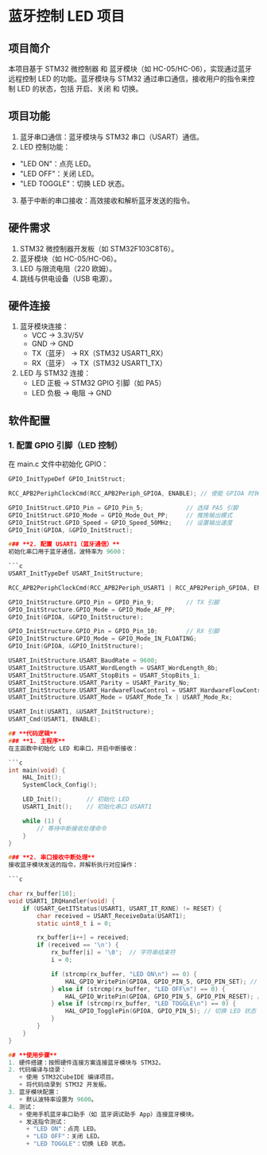 # **蓝牙控制 LED 项目**
## **项目简介**
本项目基于 STM32 微控制器 和 蓝牙模块（如 HC-05/HC-06），实现通过蓝牙远程控制 LED 的功能。蓝牙模块与 STM32 通过串口通信，接收用户的指令来控制 LED 的状态，包括 开启、关闭 和 切换。

## **项目功能**
1. 蓝牙串口通信：蓝牙模块与 STM32 串口（USART）通信。
2. LED 控制功能：
  + "LED ON"：点亮 LED。
  + "LED OFF"：关闭 LED。
  + "LED TOGGLE"：切换 LED 状态。
3. 基于中断的串口接收：高效接收和解析蓝牙发送的指令。

## **硬件需求**
1. STM32 微控制器开发板（如 STM32F103C8T6）。
2. 蓝牙模块（如 HC-05/HC-06）。
3. LED 与限流电阻（220 欧姆）。
4. 跳线与供电设备（USB 电源）。

## **硬件连接**
1. 蓝牙模块连接：
   + VCC → 3.3V/5V
   + GND → GND
   + TX（蓝牙） → RX（STM32 USART1_RX）
   + RX（蓝牙） → TX（STM32 USART1_TX）
2. LED 与 STM32 连接：
   + LED 正极 → STM32 GPIO 引脚（如 PA5）
   + LED 负极 → 电阻 → GND

## **软件配置**
### **1. 配置 GPIO 引脚（LED 控制）**
在 main.c 文件中初始化 GPIO：

```c
GPIO_InitTypeDef GPIO_InitStruct;

RCC_APB2PeriphClockCmd(RCC_APB2Periph_GPIOA, ENABLE); // 使能 GPIOA 时钟

GPIO_InitStruct.GPIO_Pin = GPIO_Pin_5;            // 选择 PA5 引脚
GPIO_InitStruct.GPIO_Mode = GPIO_Mode_Out_PP;     // 推挽输出模式
GPIO_InitStruct.GPIO_Speed = GPIO_Speed_50MHz;    // 设置输出速度
GPIO_Init(GPIOA, &GPIO_InitStruct);

### **2. 配置 USART1（蓝牙通信）**
初始化串口用于蓝牙通信，波特率为 9600：

```c
USART_InitTypeDef USART_InitStructure;

RCC_APB2PeriphClockCmd(RCC_APB2Periph_USART1 | RCC_APB2Periph_GPIOA, ENABLE);

GPIO_InitStructure.GPIO_Pin = GPIO_Pin_9;         // TX 引脚
GPIO_InitStructure.GPIO_Mode = GPIO_Mode_AF_PP;  
GPIO_Init(GPIOA, &GPIO_InitStructure);

GPIO_InitStructure.GPIO_Pin = GPIO_Pin_10;        // RX 引脚
GPIO_InitStructure.GPIO_Mode = GPIO_Mode_IN_FLOATING;
GPIO_Init(GPIOA, &GPIO_InitStructure);

USART_InitStructure.USART_BaudRate = 9600;
USART_InitStructure.USART_WordLength = USART_WordLength_8b;
USART_InitStructure.USART_StopBits = USART_StopBits_1;
USART_InitStructure.USART_Parity = USART_Parity_No;
USART_InitStructure.USART_HardwareFlowControl = USART_HardwareFlowControl_None;
USART_InitStructure.USART_Mode = USART_Mode_Tx | USART_Mode_Rx;

USART_Init(USART1, &USART_InitStructure);
USART_Cmd(USART1, ENABLE);

## **代码逻辑**
### **1. 主程序**
在主函数中初始化 LED 和串口，开启中断接收：

```c
int main(void) {
    HAL_Init();
    SystemClock_Config();

    LED_Init();       // 初始化 LED
    USART1_Init();    // 初始化串口 USART1

    while (1) {
        // 等待中断接收处理命令
    }
}

### **2. 串口接收中断处理**
接收蓝牙模块发送的指令，并解析执行对应操作：

```c

char rx_buffer[10];
void USART1_IRQHandler(void) {
    if (USART_GetITStatus(USART1, USART_IT_RXNE) != RESET) {
        char received = USART_ReceiveData(USART1);
        static uint8_t i = 0;

        rx_buffer[i++] = received;
        if (received == '\n') {
            rx_buffer[i] = '\0';  // 字符串结束符
            i = 0;

            if (strcmp(rx_buffer, "LED ON\n") == 0) {
                HAL_GPIO_WritePin(GPIOA, GPIO_PIN_5, GPIO_PIN_SET); // 点亮 LED
            } else if (strcmp(rx_buffer, "LED OFF\n") == 0) {
                HAL_GPIO_WritePin(GPIOA, GPIO_PIN_5, GPIO_PIN_RESET); // 熄灭 LED
            } else if (strcmp(rx_buffer, "LED TOGGLE\n") == 0) {
                HAL_GPIO_TogglePin(GPIOA, GPIO_PIN_5); // 切换 LED 状态
            }
        }
    }
}

## **使用步骤**
1. 硬件搭建：按照硬件连接方案连接蓝牙模块与 STM32。
2. 代码编译与烧录：
   + 使用 STM32CubeIDE 编译项目。
   + 将代码烧录到 STM32 开发板。
3. 蓝牙模块配置：
   + 默认波特率设置为 9600。
4. 测试：
   + 使用手机蓝牙串口助手（如 蓝牙调试助手 App）连接蓝牙模块。
   + 发送指令测试：
     + "LED ON"：点亮 LED。
     + "LED OFF"：关闭 LED。
     + "LED TOGGLE"：切换 LED 状态。

